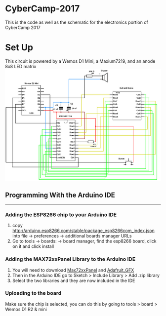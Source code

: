 # CyberCamp-2017 #
This is the code as well as the schematic for the electronics portion of CyberCamp 2017

# Set Up #
This circuit is powered by a Wemos D1 Mini, a Maxium7219, and an anode 8x8 LED matrix
![The Circuit](/Cyber-Camp.jpg?raw=true)

## Programming With the Arduino IDE ##
--------------------------------------

### Adding the ESP8266 chip to your Arduino IDE ###
1. copy http://arduino.esp8266.com/stable/package_esp8266com_index.json into file -> preferences -> additional boards manager URLs
 2. Go to tools -> boards: -> board manager, find the esp8266 board, click on it and click install


### Adding the MAX72xxPanel Library to the Arduino IDE ###
1. You will need to download [Max72xxPanel][download] and [Adafruit_GFX][gfx-download]
2. Then in the Arduino IDE go to Sketch > Include Library > Add .zip library
3. Select the two libraries and they are now included in the IDE


### Uploading to the board ###
Make sure the chip is selected, you can do this by going to tools > board > Wemos D1 R2 & mini





[download]: https://github.com/markruys/arduino-Max72xxPanel/archive/master.zip "Download Max72xxPanel library"
[gfx-download]: https://github.com/adafruit/Adafruit-GFX-Library "Download Adafruit GFX Graphics Library"
